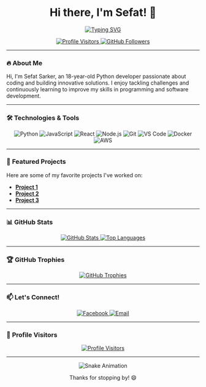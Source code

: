 <h1 align="center">Hi there, I'm Sefat! 👋</h1>

<p align="center">
  <a href="https://github.com/SEFAT-777">
    <img src="https://readme-typing-svg.demolab.com?font=Fira+Code&pause=1000&color=00FF00&center=true&vCenter=true&width=435&lines=Welcome+to+my+GitHub+profile!;Let's+create+something+awesome!" alt="Typing SVG" />
  </a>
</p>

<p align="center">
  <a href="https://github.com/SEFAT-777">
    <img src="https://visitor-badge.glitch.me/badge?page_id=SEFAT-777.SEFAT-777" alt="Profile Visitors" />
  </a>
  <a href="https://github.com/SEFAT-777?tab=followers">
    <img src="https://img.shields.io/github/followers/SEFAT-777?label=Follow&style=social" alt="GitHub Followers" />
  </a>
</p>

---

### 🔥 **About Me**

Hi, I'm Sefat Sarker, an 18-year-old Python developer passionate about coding and building innovative solutions. I enjoy tackling challenges and continuously learning to improve my skills in programming and software development.

---

### 🛠️ **Technologies & Tools**

<p align="center">
  <img src="https://img.shields.io/badge/-Python-3776AB?style=for-the-badge&logo=python&logoColor=white" alt="Python" />
  <img src="https://img.shields.io/badge/-JavaScript-F7DF1E?style=for-the-badge&logo=javascript&logoColor=black" alt="JavaScript" />
  <img src="https://img.shields.io/badge/-React-61DAFB?style=for-the-badge&logo=react&logoColor=black" alt="React" />
  <img src="https://img.shields.io/badge/-Node.js-339933?style=for-the-badge&logo=node.js&logoColor=white" alt="Node.js" />
  <img src="https://img.shields.io/badge/-Git-F05032?style=for-the-badge&logo=git&logoColor=white" alt="Git" />
  <img src="https://img.shields.io/badge/-VS%20Code-007ACC?style=for-the-badge&logo=visual-studio-code&logoColor=white" alt="VS Code" />
  <img src="https://img.shields.io/badge/-Docker-2496ED?style=for-the-badge&logo=docker&logoColor=white" alt="Docker" />
  <img src="https://img.shields.io/badge/-AWS-232F3E?style=for-the-badge&logo=amazon-aws&logoColor=white" alt="AWS" />
</p>

---

### 🚀 **Featured Projects**

Here are some of my favorite projects I've worked on:

- **[Project 1](https://github.com/SEFAT-777/SEFAT)** 
- **[Project 2](https://github.com/SEFAT-777/SEFAT-XD)**
- **[Project 3](https://github.com/SEFAT-777/CRACK)**

---

### 📊 **GitHub Stats**

<p align="center">
  <a href="https://github.com/SEFAT-777">
    <img src="https://github-readme-stats.vercel.app/api?username=SEFAT-777&show_icons=true&theme=radical" alt="GitHub Stats" />
  </a>
  <a href="https://github.com/SEFAT-777">
    <img src="https://github-readme-stats.vercel.app/api/top-langs/?username=SEFAT-777&layout=compact&theme=radical" alt="Top Languages" />
  </a>
</p>

---

### 🏆 **GitHub Trophies**

<p align="center">
  <a href="https://github.com/SEFAT-777">
    <img src="https://github-profile-trophy.vercel.app/?username=SEFAT-777&theme=radical&no-frame=true&row=1&column=7" alt="GitHub Trophies" />
  </a>
</p>

---

### 📫 **Let's Connect!**

<p align="center">
  <a href="https://www.facebook.com/sefat.sarker.777x">
    <img src="https://img.shields.io/badge/-Facebook-1877F2?style=for-the-badge&logo=facebook&logoColor=white" alt="Facebook" />
  </a>
  <a href="mailto:sefatsarker480@gmail">
    <img src="https://img.shields.io/badge/-Email-D14836?style=for-the-badge&logo=gmail&logoColor=white" alt="Email" />
  </a>
</p>

---

### 👀 **Profile Visitors**

<p align="center">
  <a href="https://github.com/SEFAT-777">
    <img src="https://visitor-badge.glitch.me/badge?page_id=SEFAT-777.SEFAT-777" alt="Profile Visitors" />
  </a>
</p>

---

<p align="center">
  <img src="https://github.com/SEFAT-777/SEFAT-777/blob/output/github-contribution-grid-snake.svg" alt="Snake Animation" />
</p>

<p align="center">Thanks for stopping by! 😄</p>
